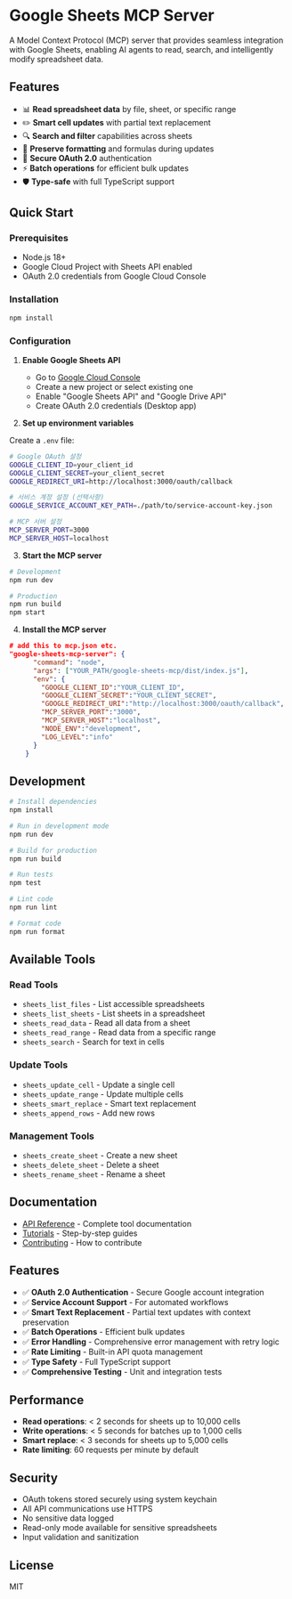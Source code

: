 # Google Sheets MCP Server

A Model Context Protocol (MCP) server that provides seamless integration with Google Sheets, enabling AI agents to read, search, and intelligently modify spreadsheet data.

## Features

- 📊 **Read spreadsheet data** by file, sheet, or specific range
- ✏️ **Smart cell updates** with partial text replacement
- 🔍 **Search and filter** capabilities across sheets
- 📝 **Preserve formatting** and formulas during updates
- 🔐 **Secure OAuth 2.0** authentication
- ⚡ **Batch operations** for efficient bulk updates
- 🛡️ **Type-safe** with full TypeScript support

## Quick Start

### Prerequisites

- Node.js 18+
- Google Cloud Project with Sheets API enabled
- OAuth 2.0 credentials from Google Cloud Console

### Installation

```bash
npm install
```

### Configuration

1. **Enable Google Sheets API**
   - Go to [Google Cloud Console](https://console.cloud.google.com)
   - Create a new project or select existing one
   - Enable "Google Sheets API" and "Google Drive API"
   - Create OAuth 2.0 credentials (Desktop app)

2. **Set up environment variables**

Create a `.env` file:

```bash
# Google OAuth 설정
GOOGLE_CLIENT_ID=your_client_id
GOOGLE_CLIENT_SECRET=your_client_secret
GOOGLE_REDIRECT_URI=http://localhost:3000/oauth/callback

# 서비스 계정 설정 (선택사항)
GOOGLE_SERVICE_ACCOUNT_KEY_PATH=./path/to/service-account-key.json

# MCP 서버 설정
MCP_SERVER_PORT=3000
MCP_SERVER_HOST=localhost
```

3. **Start the MCP server**

```bash
# Development
npm run dev

# Production
npm run build
npm start
```

4. **Install the MCP server**

```json
# add this to mcp.json etc.
"google-sheets-mcp-server": {
      "command": "node",
      "args": ["YOUR_PATH/google-sheets-mcp/dist/index.js"],
      "env": {
        "GOOGLE_CLIENT_ID":"YOUR_CLIENT_ID",
        "GOOGLE_CLIENT_SECRET":"YOUR_CLIENT_SECRET",
        "GOOGLE_REDIRECT_URI":"http://localhost:3000/oauth/callback",
        "MCP_SERVER_PORT":"3000",
        "MCP_SERVER_HOST":"localhost",
        "NODE_ENV":"development",
        "LOG_LEVEL":"info"
      }
    }
```

## Development

```bash
# Install dependencies
npm install

# Run in development mode
npm run dev

# Build for production
npm run build

# Run tests
npm test

# Lint code
npm run lint

# Format code
npm run format
```

## Available Tools

### Read Tools
- `sheets_list_files` - List accessible spreadsheets
- `sheets_list_sheets` - List sheets in a spreadsheet
- `sheets_read_data` - Read all data from a sheet
- `sheets_read_range` - Read data from a specific range
- `sheets_search` - Search for text in cells

### Update Tools
- `sheets_update_cell` - Update a single cell
- `sheets_update_range` - Update multiple cells
- `sheets_smart_replace` - Smart text replacement
- `sheets_append_rows` - Add new rows

### Management Tools
- `sheets_create_sheet` - Create a new sheet
- `sheets_delete_sheet` - Delete a sheet
- `sheets_rename_sheet` - Rename a sheet

## Documentation

- [API Reference](docs/api-reference.md) - Complete tool documentation
- [Tutorials](docs/tutorials.md) - Step-by-step guides
- [Contributing](CONTRIBUTING.md) - How to contribute

## Features

- ✅ **OAuth 2.0 Authentication** - Secure Google account integration
- ✅ **Service Account Support** - For automated workflows
- ✅ **Smart Text Replacement** - Partial text updates with context preservation
- ✅ **Batch Operations** - Efficient bulk updates
- ✅ **Error Handling** - Comprehensive error management with retry logic
- ✅ **Rate Limiting** - Built-in API quota management
- ✅ **Type Safety** - Full TypeScript support
- ✅ **Comprehensive Testing** - Unit and integration tests

## Performance

- **Read operations**: < 2 seconds for sheets up to 10,000 cells
- **Write operations**: < 5 seconds for batches up to 1,000 cells
- **Smart replace**: < 3 seconds for sheets up to 5,000 cells
- **Rate limiting**: 60 requests per minute by default

## Security

- OAuth tokens stored securely using system keychain
- All API communications use HTTPS
- No sensitive data logged
- Read-only mode available for sensitive spreadsheets
- Input validation and sanitization

## License

MIT
